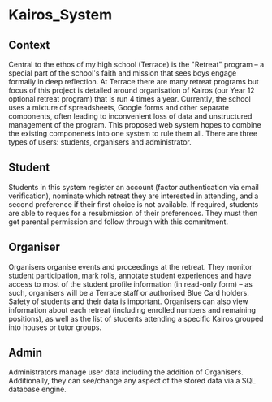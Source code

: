 # Kairos_System

## Context
Central to the ethos of my high school (Terrace) is the "Retreat" program – a special part of the school's faith and mission that sees boys engage formally in deep reflection. At Terrace there are many retreat programs but focus of this project is detailed around organisation of Kairos (our Year 12 optional retreat program) that is run 4 times a year. Currently, the school uses a mixture of spreadsheets, Google forms and other separate components, often leading to inconvenient loss of data and unstructured management of the program. This proposed web system hopes to combine the existing componenets into one system to rule them all. There are three types of users: students, organisers and administrator.

## Student
Students in this system register an account (factor authentication via email verification), nominate which retreat they are interested in attending, and a second preference if their first choice is not available. If required, students are able to reques for a resubmission of their preferences. They must then get parental permission and follow through with this commitment.

## Organiser
Organisers organise events and proceedings at the retreat. They monitor student participation, mark rolls, annotate student experiences and have access to most of the student profile information (in read-only form) – as such, organisers will be a Terrace staff or authorised Blue Card holders. Safety of students and their data is important. Organisers can also view information about each retreat (including enrolled numbers and remaining positions), as well as the list of students attending a specific Kairos grouped into houses or tutor groups.

## Admin
Administrators manage user data including the addition of Organisers. Additionally, they can see/change any aspect of the stored data via a SQL database engine.
